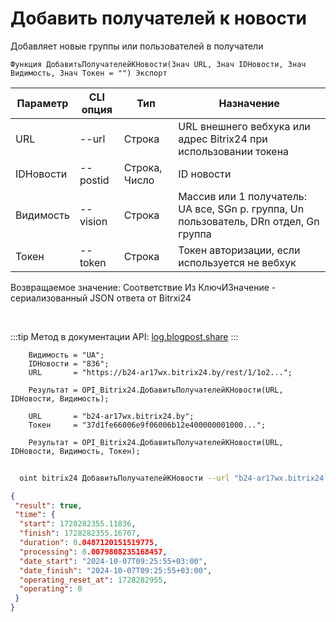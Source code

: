 ﻿---
sidebar_position: 7
---

# Добавить получателей к новости
 Добавляет новые группы или пользователей в получатели



`Функция ДобавитьПолучателейКНовости(Знач URL, Знач IDНовости, Знач Видимость, Знач Токен = "") Экспорт`

  | Параметр | CLI опция | Тип | Назначение |
  |-|-|-|-|
  | URL | --url | Строка | URL внешнего вебхука или адрес Bitrix24 при использовании токена |
  | IDНовости | --postid | Строка, Число | ID новости |
  | Видимость | --vision | Строка | Массив или 1 получатель: UA все, SGn р. группа, Un пользователь, DRn отдел, Gn группа |
  | Токен | --token | Строка | Токен авторизации, если используется не вебхук |

  
  Возвращаемое значение:   Соответствие Из КлючИЗначение - сериализованный JSON ответа от Bitrxi24

<br/>

:::tip
Метод в документации API: [log.blogpost.share](https://dev.1c-bitrix.ru/rest_help/log/log_blogpost_share.php)
:::
<br/>


```bsl title="Пример кода"
    Видимость = "UA";
    IDНовости = "836";
    URL       = "https://b24-ar17wx.bitrix24.by/rest/1/1o2...";

    Результат = OPI_Bitrix24.ДобавитьПолучателейКНовости(URL, IDНовости, Видимость);

    URL       = "b24-ar17wx.bitrix24.by";
    Токен     = "37d1fe66006e9f06006b12e400000001000...";

    Результат = OPI_Bitrix24.ДобавитьПолучателейКНовости(URL, IDНовости, Видимость, Токен);
```



```sh title="Пример команды CLI"
    
  oint bitrix24 ДобавитьПолучателейКНовости --url "b24-ar17wx.bitrix24.by" --postid "124" --vision %vision% --token "b9df7366006e9f06006b12e400000001000..."

```

```json title="Результат"
{
 "result": true,
 "time": {
  "start": 1728282355.11836,
  "finish": 1728282355.16707,
  "duration": 0.0487120151519775,
  "processing": 0.0079808235168457,
  "date_start": "2024-10-07T09:25:55+03:00",
  "date_finish": "2024-10-07T09:25:55+03:00",
  "operating_reset_at": 1728282955,
  "operating": 0
 }
}
```

